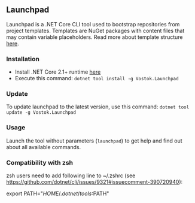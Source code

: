 ## Launchpad

Launchpad is a .NET Core CLI tool used to bootstrap repositories from project templates. Templates are NuGet packages with content files that may contain variable placeholders. Read more about template structure [here](../launchpad-templates/readme.md).

### Installation

* Install .NET Core 2.1+ runtime [here](https://www.microsoft.com/net/download)
* Execute this command: `dotnet tool install -g Vostok.Launchpad`

### Update

To update launchpad to the latest version, use this command: `dotnet tool update -g Vostok.Launchpad`

### Usage

Launch the tool without parameters (`launchpad`) to get help and find out about all available commands.

### Compatibility with zsh

zsh users need to add following line to ~/.zshrc (see https://github.com/dotnet/cli/issues/9321#issuecomment-390720940):

export PATH="$HOME/.dotnet/tools:$PATH"
